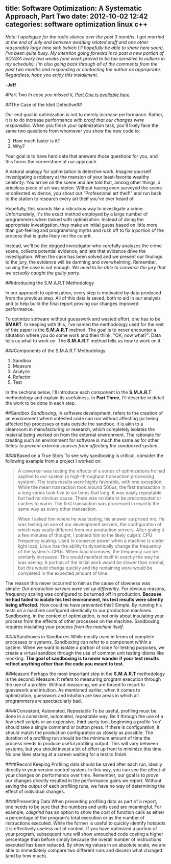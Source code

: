 title: Software Optimization: A Systematic Approach, Part Two
date: 2012-10-02 12:42
categories: software optimization linux c++
---

*Note: I apologize for the radio silence over the past 3 months. I got married at
the end of July and between wedding related stuff and one other reasonably large
time sink (which I'll hopefully be able to share here soon), I've been quite busy. 
My intention going forward is to post a new portion of SO:ASA every two weeks (one week proved 
to be too sensitive to outliers in my schedule). I'm also going back through 
all of the comments from the past two months and responding or contacting 
the author as appropriate. Regardless, hope you enjoy this installment.*

-**Jeff**

#Part Two
*In case you missed it, [Part One is available here](http://www.jeffknupp.com/blog/2012/07/10/software-optimization-a-systematic-approach/).*

##The Case of the Idiot Detective##

Our end goal in optimization is not to merely increase performance. Rather, it is to do increase performance *with proof that our changes were responsible*. When you finish your optimization task, you'll likely face the same two questions from whomever you show the new code to: 

1. How much faster is it?
2. Why?

Your goal is to have hard data that answers those questions for you, and this forms the cornerstone of our approach. 

A natural analogy for optimization is detective work. Imagine yourself investigating a robbery at the mansion of your least-favorite wealthy celebrity: You arrive on the scene and are told that, among other things, a priceless piece of art was stolen. Without having even surveyed the scene or collected evidence, you shout out "Professional art theif!" and run back to the station to research every art theif you've ever heard of.

Hopefully, this sounds like a ridiculous way to investigate a crime. Unfortunately, it's the exact method employed by a large number of programmers when tasked with optimization. Instead of doing the appropriate investigation, they make an initial guess based on little more than gut-feeling and programming myths and rush off to fix a portion of the process that is quite likely not the culprit.

Instead, we'll be the dogged investigator who carefully analyzes the crime scene, collects potential evidence, and lets that evidence drive the investigation. When the case has been solved and we present our findings to the jury, the evidence will be damning and overwhelming. Remember, solving the case is not enough. *We need to be able to convince the jury that we actually caught the guilty party*.

##Introducing the S.M.A.R.T Methodology

In our approach to optimization, every step is motivated by data produced from the previous step. All of this data is saved, both to aid in our analysis and to help build the final report proving our changes improved performance.

To optimize software without guesswork and wasted effort, one has to be 
**SMART**. In keeping with this, I've named the methodology used for the 
rest of this paper is the **S.M.A.R.T** method. The goal is to never encounter a 
situtation where you do some work and then think, "OK, now what?". Data
tells us what to work on. The **S.M.A.R.T** method tells us *how* to work 
on it.

<!--more-->

###Components of the S.M.A.R.T Methodology

1. Sandbox
1. Measure
1. Analyze
1. Refactor
1. Test

In the sections below, I'll introduce each component in the **S.M.A.R.T**
methodology and explain its usefulness. In **Part Three**, I'll describe in detail 
the work to be done in each step.

##Sandbox
*Sandboxing*, in software development, refers to the creation of an environment
where untested code can run without affecting (or being affected by) processes
or data outside the sandbox. It is akin to a cleanroom in manufacturing or
research, which completely isolates the material being worked on from the
external environment. The rationale for creating such an environment for
software is much the same as for other fields: *to prevent external sources from
affecting the sandboxed system*.

####Based on a True Story
To see why sandboxing is critical, consider the following example from a project
I worked on:
    
> A coworker was testing the effects of a series of optimizations he had
> applied to our system (a high-throughput transaction processing system).
> The tests results were highly favorable, with one exception: While the
> mean transaction took around 500us, the first transaction in a long series 
> took five to six times that long. It was easily repeatable but had no obvious
> cause. There was no data to be precomputed or caches to warm. The first
> transaction was processed in exactly the same way as every other transaction.
> 
> When I asked him where he was testing, his answer surprised me. He was testing
> on one of our development servers, the configuration of which was vastly
> different from our production servers. After giving it a few minutes of
> thought, I pointed him to the likely culprit: CPU frequency scaling. Used to
> conserve power when a machine is under light load, Linux has the ability to
> dynamically change the frequency of the system's CPUs. When load increases,
> the frequency can be similarly increased. This would manifest itself in
> exactly the way he was seeing: A portion of the initial work would be slower
> than normal, but this would change quickly and the remaining work would be
> completed in the expected amount of time.

The reason this never occurred to him as the cause of slowness was simple: *Our
production servers were set up differently*. For obvious reasons, frequency scaling was
configured to be turned off in production. **Because he had failed to isolate
his test environment, his test results were silently being affected.** How could
he have prevented this? Simple. By running his tests on a machine
configured identically to our production machines. Sandboxing, in the context of
optimization, is not only about insulating your process from the effects of other 
processes on the machine. Sandboxing requires insulating your process *from the
machine itself*.

####Sandboxes in Sandboxes
While mostly used in terms of complete processes or systems, Sandboxing can
refer to a component *within* a system. When we want to isolate a portion of
code for testing purposes, we create a virtual sandbox through the use of common
unit testing idioms like mocking. **The goal of sandboxing is to never wonder if 
your test results reflect anything other than the code you meant to test.**

##Measure
Perhaps the most important step in the **S.M.A.R.T** methodology is the second:
Measure. It refers to measuring program execution through the use of a profiler.
Without measuring, we are forced to resort to guesswork and intuition. As
mentioned earlier, when it comes to optimization, guesswork and intuition are
two areas in which all programmers are spectacularly bad.

####Consistent, Automated, Repeatable
To be useful, profiling must be done in a consistent, automated, repeatable way.
Be it through the use of a few shell scripts or an expensive, third-party tool,
beginning a profile 'run' should take a single command or button press. If there
is configuration, it should match the production configuration as closely as
possible. The duration of a profiling run should be the minimum amount of time
the process needs to produce useful profiling output. This will vary between systems, 
but you should invest a bit of effort up front to minimize this time. 
No one likes staring at a screen waiting for a test to finish.

####Record Keeping
Profiling data should be saved after each run, ideally directly in your version
control system. In this way, you can see the effect of your changes on
performance over time. Remember, our goal is to *prove* our changes
directly resulted in the performance gains we report. Without saving the output
of each profiling runs, we have no way of determining the effect of individual 
changes.

####Presenting Data
When presenting profiling data as part of a report, one needs to be sure that
the numbers and units used are meaningful. For example, *callgrind* has an
option to show the cost of function calls as either a percentage of the
program's total execution or as the number of instructions executed. While the
former is useful to quickly identify hotspots it is effectively useless out of
context. If you have optimized a portion of your program, subsequent runs will
show untouched code costing a higher percentage than before simply because the
overall number of instructions executed has been reduced. By showing values in 
an absolute scale, we are able to immediately compare two different runs and 
discern what changed (and by how much).
